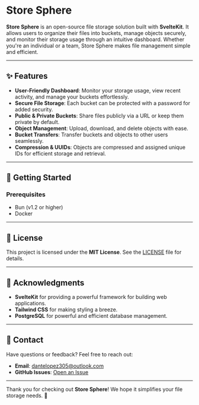# Store Sphere

**Store Sphere** is an open-source file storage solution built with **SvelteKit**. It allows users to organize their files into buckets, manage objects securely, and monitor their storage usage through an intuitive dashboard. Whether you're an individual or a team, Store Sphere makes file management simple and efficient.

---

## ✨ Features

- **User-Friendly Dashboard**: Monitor your storage usage, view recent activity, and manage your buckets effortlessly.
- **Secure File Storage**: Each bucket can be protected with a password for added security.
- **Public & Private Buckets**: Share files publicly via a URL or keep them private by default.
- **Object Management**: Upload, download, and delete objects with ease.
- **Bucket Transfers**: Transfer buckets and objects to other users seamlessly.
- **Compression & UUIDs**: Objects are compressed and assigned unique IDs for efficient storage and retrieval.

---

## 🚀 Getting Started

### Prerequisites

- Bun (v1.2 or higher)
- Docker

---

## 📄 License

This project is licensed under the **MIT License**. See the [LICENSE](LICENSE) file for details.

---

## 🙏 Acknowledgments

- **SvelteKit** for providing a powerful framework for building web applications.
- **Tailwind CSS** for making styling a breeze.
- **PostgreSQL** for powerful and efficient database management.

---

## 📧 Contact

Have questions or feedback? Feel free to reach out:

- **Email**: dantelopez305@outlook.com
- **GitHub Issues**: [Open an Issue](https://github.com/DanteDeLordran/store-sphere/issues)

---

Thank you for checking out **Store Sphere**! We hope it simplifies your file storage needs. 🌟
